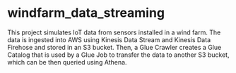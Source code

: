 # windfarm_data_streaming
This project simulates IoT data from sensors installed in a wind farm. The data is ingested into AWS using Kinesis Data Stream and Kinesis Data Firehose and stored in an S3 bucket. Then, a Glue Crawler creates a Glue Catalog that is used by a Glue Job to transfer the data to another S3 bucket, which can be then queried using Athena.

